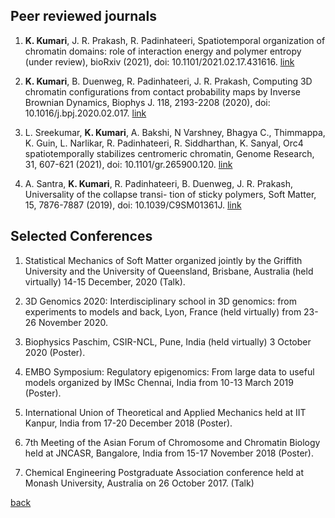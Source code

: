 ## Peer reviewed journals

1. **K. Kumari**, J. R. Prakash, R. Padinhateeri, Spatiotemporal organization of chromatin domains: role of interaction energy and polymer entropy (under review), bioRxiv (2021), doi: 10.1101/2021.02.17.431616. [link](https://www.biorxiv.org/content/10.1101/2021.02.17.431616v2)

2. **K. Kumari**, B. Duenweg, R. Padinhateeri, J. R. Prakash, Computing 3D chromatin configurations from contact probability maps by Inverse Brownian Dynamics, Biophys J. 118, 2193-2208 (2020), doi: 10.1016/j.bpj.2020.02.017. [link](https://www.sciencedirect.com/science/article/pii/S0006349520301661)

3. L. Sreekumar, **K. Kumari**, A. Bakshi, N Varshney, Bhagya C., Thimmappa, K. Guin, L. Narlikar, R. Padinhateeri, R. Siddharthan, K. Sanyal, Orc4 spatiotemporally stabilizes centromeric chromatin, Genome Research, 31, 607-621 (2021), doi: 10.1101/gr.265900.120. [link](https://pubmed.ncbi.nlm.nih.gov/33514624/)

4. A. Santra, **K. Kumari**, R. Padinhateeri, B. Duenweg, J. R. Prakash, Universality of the collapse transi- tion of sticky polymers, Soft Matter, 15, 7876-7887 (2019), doi: 10.1039/C9SM01361J. [link](https://pubs.rsc.org/en/content/articlelanding/2019/sm/c9sm01361j#!divAbstract)


## Selected Conferences
1. Statistical Mechanics of Soft Matter organized jointly by the Griffith University and the University of Queensland, Brisbane, Australia (held virtually) 14-15 December, 2020 (Talk).

2. 3D Genomics 2020: Interdisciplinary school in 3D genomics: from experiments to models and back, Lyon, France (held virtually) from 23-26 November 2020.

3. Biophysics Paschim, CSIR-NCL, Pune, India (held virtually) 3 October 2020 (Poster).

4. EMBO Symposium: Regulatory epigenomics: From large data to useful models organized by IMSc Chennai, India from 10-13 March 2019 (Poster).

5. International Union of Theoretical and Applied Mechanics held at IIT Kanpur, India from 17-20 December 2018 (Poster).

6. 7th Meeting of the Asian Forum of Chromosome and Chromatin Biology held at JNCASR, Bangalore, India from 15-17 November 2018 (Poster).

7. Chemical Engineering Postgraduate Association conference held at Monash University, Australia on 26 October 2017. (Talk)

[back](./)
